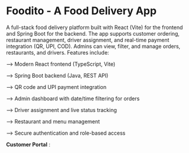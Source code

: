 # Foodito - A Food Delivery App
A full-stack food delivery platform built with React (Vite) for the frontend and Spring Boot for the backend. The app supports customer ordering, restaurant management, driver assignment, and real-time payment integration (QR, UPI, COD). Admins can view, filter, and manage orders, restaurants, and drivers. Features include:

--> Modern React frontend (TypeScript, Vite)

--> Spring Boot backend (Java, REST API)

--> QR code and UPI payment integration

--> Admin dashboard with date/time filtering for orders

--> Driver assignment and live status tracking

--> Restaurant and menu management

--> Secure authentication and role-based access


<b>Customer Portal</b> :





